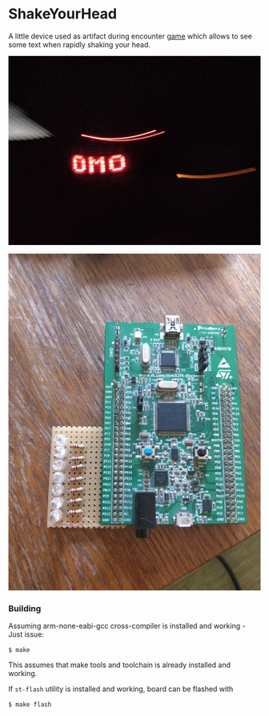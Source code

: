 ShakeYourHead
=====================

A little device used as artifact during encounter [game](http://vilnius.en.cx/GameDetails.aspx?gid=64323) which allows to see some text when rapidly shaking your head.

![](https://github.com/jauler/EN592-ShakeYourHead/raw/master/img/image1.jpg "Photo of the artifact")

![](https://github.com/jauler/EN592-ShakeYourHead/raw/master/img/image2.jpg "Photo of the artifact")


### Building

Assuming arm-none-eabi-gcc cross-compiler is installed and working - Just issue:

```
$ make
```

This assumes that make tools and toolchain is already installed and working.

If `st-flash` utility is installed and working, board can be flashed with
```
$ make flash
```

